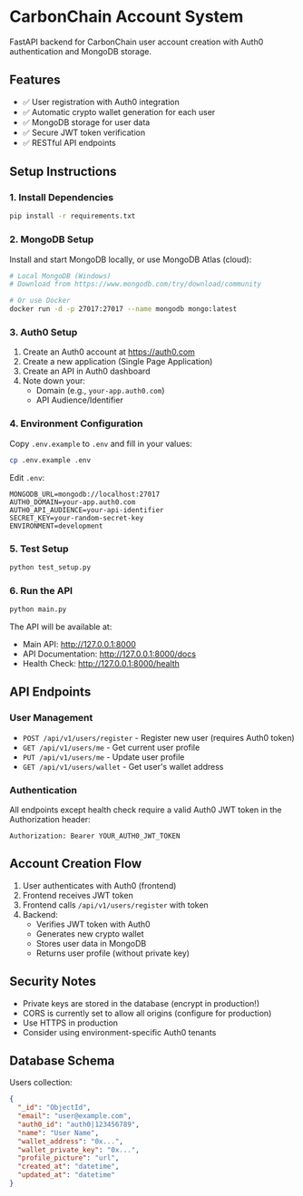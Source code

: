 # CarbonChain Account System

FastAPI backend for CarbonChain user account creation with Auth0 authentication and MongoDB storage.

## Features

- ✅ User registration with Auth0 integration
- ✅ Automatic crypto wallet generation for each user
- ✅ MongoDB storage for user data
- ✅ Secure JWT token verification
- ✅ RESTful API endpoints

## Setup Instructions

### 1. Install Dependencies

```bash
pip install -r requirements.txt
```

### 2. MongoDB Setup

Install and start MongoDB locally, or use MongoDB Atlas (cloud):

```bash
# Local MongoDB (Windows)
# Download from https://www.mongodb.com/try/download/community

# Or use Docker
docker run -d -p 27017:27017 --name mongodb mongo:latest
```

### 3. Auth0 Setup

1. Create an Auth0 account at https://auth0.com
2. Create a new application (Single Page Application)
3. Create an API in Auth0 dashboard
4. Note down your:
   - Domain (e.g., `your-app.auth0.com`)
   - API Audience/Identifier

### 4. Environment Configuration

Copy `.env.example` to `.env` and fill in your values:

```bash
cp .env.example .env
```

Edit `.env`:
```
MONGODB_URL=mongodb://localhost:27017
AUTH0_DOMAIN=your-app.auth0.com
AUTH0_API_AUDIENCE=your-api-identifier
SECRET_KEY=your-random-secret-key
ENVIRONMENT=development
```

### 5. Test Setup

```bash
python test_setup.py
```

### 6. Run the API

```bash
python main.py
```

The API will be available at:
- Main API: http://127.0.0.1:8000
- API Documentation: http://127.0.0.1:8000/docs
- Health Check: http://127.0.0.1:8000/health

## API Endpoints

### User Management

- `POST /api/v1/users/register` - Register new user (requires Auth0 token)
- `GET /api/v1/users/me` - Get current user profile
- `PUT /api/v1/users/me` - Update user profile
- `GET /api/v1/users/wallet` - Get user's wallet address

### Authentication

All endpoints except health check require a valid Auth0 JWT token in the Authorization header:

```
Authorization: Bearer YOUR_AUTH0_JWT_TOKEN
```

## Account Creation Flow

1. User authenticates with Auth0 (frontend)
2. Frontend receives JWT token
3. Frontend calls `/api/v1/users/register` with token
4. Backend:
   - Verifies JWT token with Auth0
   - Generates new crypto wallet
   - Stores user data in MongoDB
   - Returns user profile (without private key)

## Security Notes

- Private keys are stored in the database (encrypt in production!)
- CORS is currently set to allow all origins (configure for production)
- Use HTTPS in production
- Consider using environment-specific Auth0 tenants

## Database Schema

Users collection:
```json
{
  "_id": "ObjectId",
  "email": "user@example.com",
  "auth0_id": "auth0|123456789",
  "name": "User Name",
  "wallet_address": "0x...",
  "wallet_private_key": "0x...",
  "profile_picture": "url",
  "created_at": "datetime",
  "updated_at": "datetime"
}
```